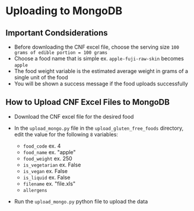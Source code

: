 # Uploading to MongoDB

## Important Condsiderations
- Before downloading the CNF excel file, choose the serving size `100 grams of edible portion = 100 grams`
- Choose a food name that is simple ex. `apple-fuji-raw-skin` becomes `apple`
- The food weight variable is the estimated average weight in grams of a single unit of the food
- You will be shown a success message if the food uploads successfully
## How to Upload CNF Excel Files to MongoDB
- Download the CNF excel file for the desired food
- In the `upload_mongo.py` file in the `upload_gluten_free_foods` directory, edit the value for the following  `8` variables:

    - `food_code` ex. 4
    - `food_name` ex. "apple"
    - `food_weight` ex. 250
    - `is_vegetarian` ex. False
    - `is_vegan` ex. False
    - `is_liquid` ex. False
    - `filename` ex. "file.xls"
    - `allergens` 
- Run the `upload_mongo.py` python file to upload the data
